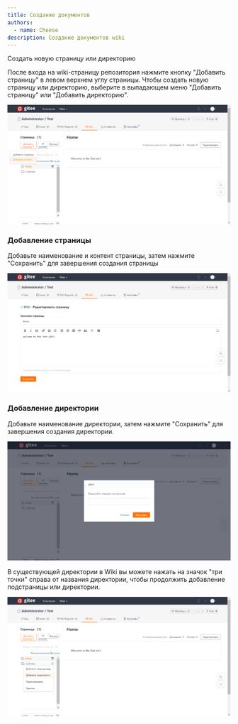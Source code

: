 ```yaml
---
title: Создание документов
authors:
  - name: Cheese
description: Создание документов wiki
---
```


Создать новую страницу или директорию

После входа на wiki-страницу репозитория нажмите кнопку "Добавить страницу" в левом верхнем углу страницы. Чтобы создать новую страницу или  директорию, выберите в выпадающем меню "Добавить страницу" или "Добавить директорию".

![Описание изображения](assets/image17.png)

### Добавление страницы

Добавьте наименование и контент страницы, затем нажмите "Сохранить" для завершения создания страницы

![Описание изображения](assets/image18.png)

### Добавление директории

Добавьте наименование директории, затем нажмите "Сохранить" для завершения создания директории.

![Описание изображения](assets/image19.png)

В существующей директории в Wiki вы можете нажать на значок "три точки" справа от названия директории, чтобы продолжить добавление подстраницы или директории.

![Описание изображения](assets/image20.png)